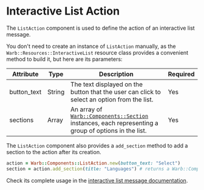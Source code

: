 # Interactive List Action

The `ListAction` component is used to define the action of an interactive list message.

You don't need to create an instance of `ListAction` manually, as the `Warb::Resources::InteractiveList` resource class provides a convenient method to build it, but here are its parameters:

| Attribute     | Type     | Description                                                                                                          | Required |
|---------------|----------|----------------------------------------------------------------------------------------------------------------------|----------|
| button_text   | String   | The text displayed on the button that the user can click to select an option from the list.                          | Yes      |
| sections      | Array    | An array of [`Warb::Components::Section`](./section.md) instances, each representing a group of options in the list. | Yes      |

The `ListAction` component also provides a `add_section` method to add a section to the action after its creation.

```ruby
action = Warb::Components::ListAction.new(button_text: "Select")
section = action.add_section(title: "Languages") # returns a Warb::Components::Section instance
```

Check its complete usage in the [interactive list message documentation](../messages/interactive_list.md).